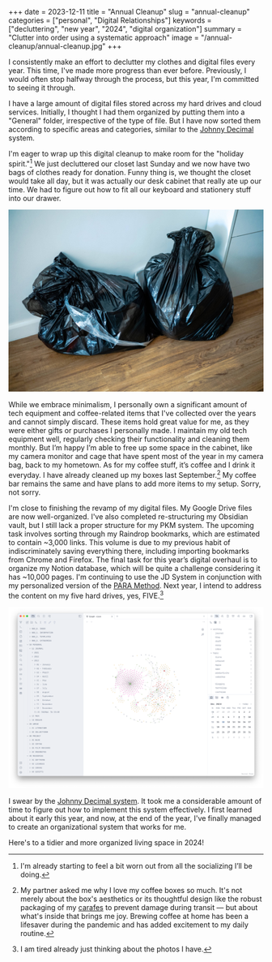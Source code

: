 +++
date = 2023-12-11
title = "Annual Cleanup"
slug = "annual-cleanup"
categories = ["personal", "Digital Relationships"]
keywords = ["decluttering", "new year", "2024", "digital organization"]
summary = "Clutter into order using a systematic approach"
image = "/annual-cleanup/annual-cleanup.jpg"
+++

I consistently make an effort to declutter my clothes and digital files every year. This time, I've made more progress than ever before. Previously, I would often stop halfway through the process, but this year, I'm committed to seeing it through.

I have a large amount of digital files stored across my hard drives and cloud services. Initially, I thought I had them organized by putting them into a "General" folder, irrespective of the type of file. But I have now sorted them according to specific areas and categories, similar to the [Johnny Decimal](https://johnnydecimal.com/?ref=krabf.com) system.

I'm eager to wrap up this digital cleanup to make room for the "holiday spirit."[^1] We just decluttered our closet last Sunday and we now have two bags of clothes ready for donation. Funny thing is, we thought the closet would take all day, but it was actually our desk cabinet that really ate up our time. We had to figure out how to fit all our keyboard and stationery stuff into our drawer.

![Two black trashbags filled with lothes for donation](clothes-for-donation.jpg "Clothes for donation. One batch will be taken to my hometown. While the other will go to a nearby donation drive (their container can't fit boxes so we're using these instead.)")

While we embrace minimalism, I personally own a significant amount of tech equipment and coffee-related items that I've collected over the years and cannot simply discard. These items hold great value for me, as they were either gifts or purchases I personally made. I maintain my old tech equipment well, regularly checking their functionality and cleaning them monthly. But I’m happy I’m able to free up some space in the cabinet, like my camera monitor and cage that have spent most of the year in my camera bag, back to my hometown. As for my coffee stuff, it’s coffee and I drink it everyday. I have already cleaned up my boxes last September.[^2] My coffee bar remains the same and have plans to add more items to my setup. Sorry, not sorry.

I'm close to finishing the revamp of my digital files. My Google Drive files are now well-organized. I've also completed re-structuring my Obsidian vault, but I still lack a proper structure for my PKM system. The upcoming task involves sorting through my Raindrop bookmarks, which are estimated to contain ~3,000 links. This volume is due to my previous habit of indiscriminately saving everything there, including importing bookmarks from Chrome and Firefox. The final task for this year’s digital overhaul is to organize my Notion database, which will be quite a challenge considering it has ~10,000 pages. I'm continuing to use the JD System in conjunction with my personalized version of the [PARA Method](https://fortelabs.com/blog/para/?ref=krabf.com). Next year, I intend to address the content on my five hard drives, yes, FIVE.[^3]

![Obsidian vault in open graph view](obsidian-vault-2023.png "My humble Obsidian Vault using the Johnny Decimal system")

I swear by the [Johnny Decimal system](https://johnnydecimal.com/?ref=krabf.com). It took me a considerable amount of time to figure out how to implement this system effectively. I first learned about it early this year, and now, at the end of the year, I've finally managed to create an organizational system that works for me.

Here's to a tidier and more organized living space in 2024!


[^1]: I'm already starting to feel a bit worn out from all the socializing I’ll be doing.
[^2]: My partner asked me why I love my coffee boxes so much. It's not merely about the box's aesthetics or its thoughtful design like the robust packaging of my [carafes](<https://en.wikipedia.org/wiki/Carafe#:~:text=A%20carafe%20(%2Fk%C9%99%CB%88,as%20carafes%20in%20American%20English.>) to prevent damage during transit — but about what's inside that brings me joy. Brewing coffee at home has been a lifesaver during the pandemic and has added excitement to my daily routine.
[^3]: I am tired already just thinking about the photos I have.